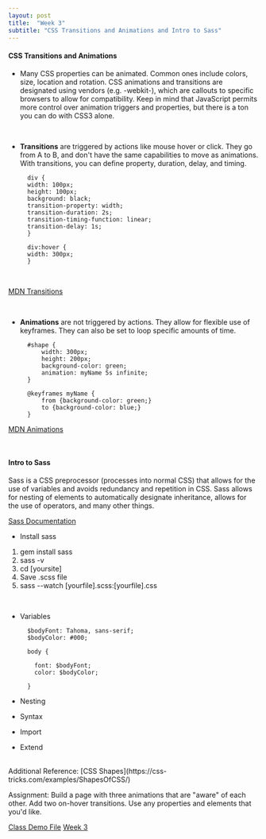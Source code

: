 ```yaml
---
layout: post
title:  "Week 3"
subtitle: "CSS Transitions and Animations and Intro to Sass"
---
```

<div id = "week3" class="anchor"></div>

#### CSS Transitions and Animations

* Many CSS properties can be animated. Common ones include colors, size, location and rotation. CSS animations and transitions are designated using vendors (e.g. -webkit-), which are callouts to specific browsers to allow for compatibility. Keep in mind that JavaScript permits more control over animation triggers and properties, but there is a ton you can do with CSS3 alone.

<br>

* **Transitions** are triggered by actions like mouse hover or click. They go from A to B, and don't have the same capabilities to move as animations. With transitions, you can define property, duration, delay, and timing.

        div {
        width: 100px;
        height: 100px;
        background: black;
        transition-property: width;
        transition-duration: 2s;
        transition-timing-function: linear;
        transition-delay: 1s;
        }

        div:hover {
        width: 300px;
        }

<br>

[MDN Transitions](https://developer.mozilla.org/en-US/docs/Web/CSS/CSS_Transitions/Using_CSS_transitions)

<br>

* **Animations** are not triggered by actions. They allow for flexible use of keyframes. They can also be set to loop specific amounts of time.

        #shape {
            width: 300px;
            height: 200px;
            background-color: green;
            animation: myName 5s infinite;
        }

        @keyframes myName {
            from {background-color: green;}
            to {background-color: blue;}
        }


[MDN Animations](https://developer.mozilla.org/en-US/docs/Web/CSS/animation)

<br>

#### Intro to Sass

Sass is a CSS preprocessor (processes into normal CSS) that allows for the use of variables and avoids redundancy and repetition in CSS. Sass allows for nesting of elements to automatically designate inheritance, allows for the use of operators, and many other things.

[Sass Documentation](http://sass-lang.com/guide)

* Install sass

1. gem install sass
2. sass -v
3. cd [yoursite]
4. Save .scss file
5. sass --watch [yourfile].scss:[yourfile].css

<br>

* Variables

        $bodyFont: Tahoma, sans-serif;
        $bodyColor: #000;

        body {

          font: $bodyFont;
          color: $bodyColor;

        }


* Nesting
* Syntax
* Import
* Extend

<br>
Additional Reference: [CSS Shapes](https://css-tricks.com/examples/ShapesOfCSS/)

Assignment: Build a page with three animations that are "aware" of each other. Add two on-hover transitions. Use any properties and elements that you'd like.

[Class Demo File](week3.zip)
<a href="week3.zip" target="_blank">Week 3</a>
